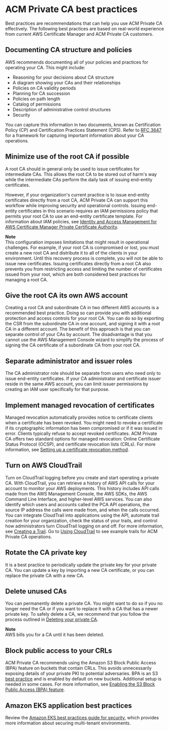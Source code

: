 # ACM Private CA best practices<a name="ca-best-practices"></a>

Best practices are recommendations that can help you use ACM Private CA effectively\. The following best practices are based on real\-world experience from current AWS Certificate Manager and ACM Private CA customers\. 

## Documenting CA structure and policies<a name="document-ca"></a>

AWS recommends documenting all of your policies and practices for operating your CA\. This might include:
+ Reasoning for your decisions about CA structure
+ A diagram showing your CAs and their relationships
+ Policies on CA validity periods
+ Planning for CA succession
+ Policies on path length
+ Catalog of permissions
+ Description of administrative control structures
+ Security

You can capture this information in two documents, known as Certification Policy \(CP\) and Certification Practices Statement \(CPS\)\. Refer to [RFC 3647](https://www.ietf.org/rfc/rfc3647.txt) for a framework for capturing important information about your CA operations\.

## Minimize use of the root CA if possible<a name="minimize-root-use"></a>

A root CA should in general only be used to issue certificates for intermediate CAs\. This allows the root CA to be stored out of harm's way while the intermediate CAs perform the daily task of issuing end\-entity certificates\.

However, if your organization's current practice is to issue end\-entity certificates directly from a root CA, ACM Private CA can support this workflow while improving security and operational controls\. Issuing end\-entity certificates in this scenario requires an IAM permissions policy that permits your root CA to use an end\-entity certificate template\. For information about IAM policies, see [Identity and Access Management for AWS Certificate Manager Private Certificate Authority](security-iam.md)\.

**Note**  
This configuration imposes limitations that might result in operational challenges\. For example, if your root CA is compromised or lost, you must create a new root CA and distribute it to all of the clients in your environment\. Until this recovery process is complete, you will not be able to issue new certificates\. Issuing certificates directly from a root CA also prevents you from restricting access and limiting the number of certificates issued from your root, which are both considered best practices for managing a root CA\. 

## Give the root CA its own AWS account<a name="isolate-root-account"></a>

Creating a root CA and subordinate CA in two different AWS accounts is a recommended best practice\. Doing so can provide you with additional protection and access controls for your root CA\. You can do so by exporting the CSR from the subordinate CA in one account, and signing it with a root CA in a different account\. The benefit of this approach is that you can separate control of your CAs by account\. The disadvantage is that you cannot use the AWS Management Console wizard to simplify the process of signing the CA certificate of a subordinate CA from your root CA\.

## Separate administrator and issuer roles<a name="role-separation"></a>

The CA administrator role should be separate from users who need only to issue end\-entity certificates\. If your CA administrator and certificate issuer reside in the same AWS account, you can limit issuer permissions by creating an IAM user specifically for that purpose\. 

## Implement managed revocation of certificates<a name="managed-revocation"></a>

Managed revocation automatically provides notice to certificate clients when a certificate has been revoked\. You might need to revoke a certificate if its cryptographic information has been compromised or if it was issued in error\. Clients typically refuse to accept revoked certificates\. ACM Private CA offers two standard options for managed revocation: Online Certificate Status Protocol \(OCSP\), and certificate revocation lists \(CRLs\)\. For more information, see [Setting up a certificate revocation method](revocation-setup.md)\.

## Turn on AWS CloudTrail<a name="use-cloudtrail"></a>

Turn on CloudTrail logging before you create and start operating a private CA\. With CloudTrail, you can retrieve a history of AWS API calls for your account to monitor your AWS deployments\. This history includes API calls made from the AWS Management Console, the AWS SDKs, the AWS Command Line Interface, and higher\-level AWS services\. You can also identify which users and accounts called the PCA API operations, the source IP address the calls were made from, and when the calls occurred\. You can integrate CloudTrail into applications using the API, automate trail creation for your organization, check the status of your trails, and control how administrators turn CloudTrail logging on and off\. For more information, see [Creating a Trail](https://docs.aws.amazon.com/awscloudtrail/latest/userguide/cloudtrail-create-and-update-a-trail.html)\. Go to [Using CloudTrail](PcaCtIntro.md) to see example trails for ACM Private CA operations\. 

## Rotate the CA private key<a name="rotate-keys"></a>

It is a best practice to periodically update the private key for your private CA\. You can update a key by importing a new CA certificate, or you can replace the private CA with a new CA\.

## Delete unused CAs<a name="delete-unused-ca"></a>

You can permanently delete a private CA\. You might want to do so if you no longer need the CA or if you want to replace it with a CA that has a newer private key\. To safely delete a CA, we recommend that you follow the process outlined in [Deleting your private CA](PCADeleteCA.md)\.

**Note**  
AWS bills you for a CA until it has been deleted\.

## Block public access to your CRLs<a name="bpa-crl"></a>

ACM Private CA recommends using the Amazon S3 Block Public Access \(BPA\) feature on buckets that contain CRLs\. This avoids unnecessarily exposing details of your private PKI to potential adversaries\. BPA is an S3 [best practice](https://docs.aws.amazon.com/AmazonS3/latest/userguide/security-best-practices.html) and is enabled by default on new buckets\. Additional setup is needed in some cases\. For more information, see [Enabling the S3 Block Public Access \(BPA\) feature](crl-planning.md#s3-bpa)\.

## Amazon EKS application best practices<a name="amazon-eks-application-best-practices"></a>

Review the [Amazon EKS best practices guide for security](https://aws.github.io/aws-eks-best-practices/security/docs/multitenancy/#kubernetes-as-a-service), which provides more information about securing multi-tenant environments.
